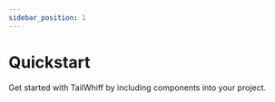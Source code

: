 ```yaml
---
sidebar_position: 1
---
```


# Quickstart
Get started with TailWhiff by including components into your project. 
